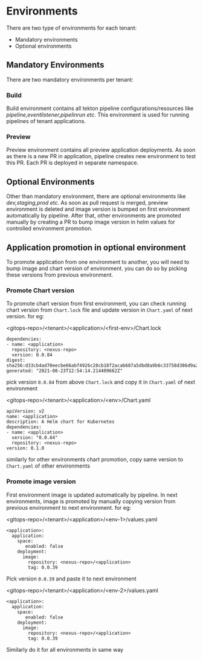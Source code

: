 # Environments

There are two type of environments for each tenant:

- Mandatory environments
- Optional environments

## Mandatory Environments

There are two mandatory environments per tenant:

### Build

Build environment contains all tekton pipeline configurations/resources like *pipeline,eventlistener,pipelinrun etc*. This environment is used for running pipelines of tenant applications.

### Preview

Preview environment contains all preview application deployments. As soon as there is a new PR in application, pipeline creates new environment to test this PR. Each PR is deployed in separate namespace.

## Optional Environments

Other than mandatory environment, there are optional environments like *dev,staging,prod etc*. As soon as pull request is merged, preview environment is deleted and image version is bumped on first environment automatically by pipeline. After that, other environments are promoted manually by creating a PR to bump image version in helm values for controlled environment promotion. 

## Application promotion in optional environment

To promote application from one environment to another, you will need to bump image and chart version of environment. you can do so by picking these versions from previous environment.

### Promote Chart version 

To promote chart version from first environment, you can check running chart version from ```Chart.lock``` file and update version in ```Chart.yaml``` of next version. for eg:

\<gitops-repo>/\<tenant>/\<application>/\<first-env>/Chart.lock

```
dependencies:
- name: <application>
  repository: <nexus-repo>
  version: 0.0.84
digest: sha256:d33cb4ad70eecbe66abf4926c28cb18f2acab687a5dbd8a9b6c33758d386d9a2
generated: "2021-08-23T12:54:14.214409662Z"
```
pick version ```0.0.84``` from above ```Chart.lock``` and copy it in ``Chart.yaml`` of next environment

\<gitops-repo>/\<tenant>/\<application>/\<env>/Chart.yaml
```
apiVersion: v2
name: <application>
description: A Helm chart for Kubernetes
dependencies:
- name: <application>
  version: "0.0.84"
  repository: <nexus-repo>
version: 0.1.0
```

similarly for other environments chart promotion, copy same version to ``Chart.yaml`` of other environments

### Promote image version

First environment image is updated automatically by pipeline. In next environments, image is promoted by manually copying version from previous environment to next environment. for eg:

\<gitops-repo>/\<tenant>/\<application>/\<env-1>/values.yaml

```
<application>:
  application: 
    space:
       enabled: false
    deployment:   
      image:
        repository: <nexus-repo>/<application>
        tag: 0.0.39
```

Pick version ```0.0.39``` and paste it to next environment

\<gitops-repo>/\<tenant>/\<application>/\<env-2>/values.yaml

```
<application>:
  application: 
    space:
       enabled: false
    deployment:   
      image:
        repository: <nexus-repo>/<application>
        tag: 0.0.39
```

Similarly do it for all environments in same way
